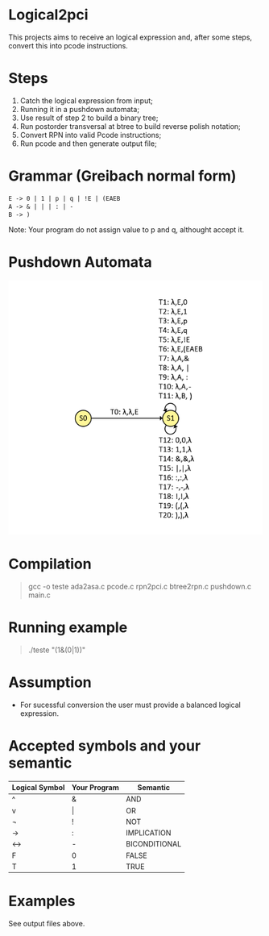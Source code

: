 # Logical2pci
This projects aims to receive an logical expression and, after some steps, convert this into pcode instructions.

# Steps
1. Catch the logical expression from input;
2. Running it in a pushdown automata;
3. Use result of step 2 to build a binary tree;
4. Run postorder transversal at btree to build reverse polish notation;
5. Convert RPN into valid Pcode instructions;
6. Run pcode and then generate output file;

# Grammar (Greibach normal form)
```
E -> 0 | 1 | p | q | !E | (EAEB
A -> & | | | : | - 
B -> )
```
Note: Your program do not assign value to p and q, althought accept it.

# Pushdown Automata
![Figure 1. Pushdown Automata](./pushdown.png)

# Compilation
> gcc -o teste ada2asa.c pcode.c rpn2pci.c btree2rpn.c pushdown.c main.c

# Running example
> ./teste "(1&(0|1))"

# Assumption
* For sucessful conversion the user must provide a balanced logical expression.

# Accepted symbols and your semantic
| Logical Symbol | Your Program | Semantic |
|--- | --- |----|
| ^ | & |AND
| v | \| |OR
| ¬ | ! |NOT
| ->| : |IMPLICATION 
|<->| \- |BICONDITIONAL
| F |  0  | FALSE
| T |  1  | TRUE

# Examples
See output files above.
